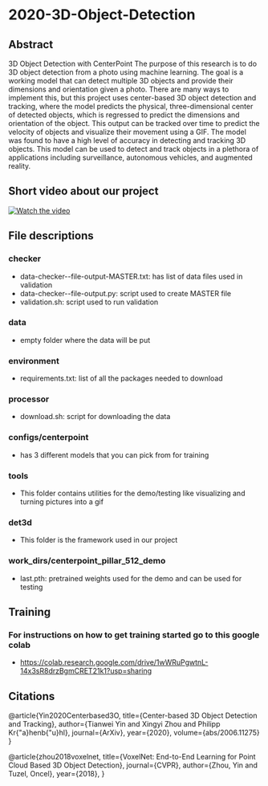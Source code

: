 # 2020-3D-Object-Detection

## Abstract

3D Object Detection with CenterPoint The purpose of this research is to do 3D object detection from a photo using machine learning. The goal is a working model that can detect multiple 3D objects and provide their dimensions and orientation given a photo. There are many ways to implement this, but this project uses center-based 3D object detection and tracking, where the model predicts the physical, three-dimensional center of detected objects, which is regressed to predict the dimensions and orientation of the object. This output can be tracked over time to predict the velocity of objects and visualize their movement using a GIF. The model was found to have a high level of accuracy in detecting and tracking 3D objects. This model can be used to detect and track objects in a plethora of applications including surveillance, autonomous vehicles, and augmented reality.

## Short video about our project

[![Watch the video](https://img.youtube.com/vi/9qhR76ZDG2c/0.jpg)](https://youtu.be/9qhR76ZDG2c)

## File descriptions

### checker

- data-checker--file-output-MASTER.txt: has list of data files used in validation
- data-checker--file-output.py: script used to create MASTER file
- validation.sh: script used to run validation

### data

- empty folder where the data will be put

### environment

- requirements.txt: list of all the packages needed to download

### processor

- download.sh: script for downloading the data

### configs/centerpoint

- has 3 different models that you can pick from for training

### tools

- This folder contains utilities for the demo/testing like visualizing and turning pictures into a gif

### det3d

- This folder is the framework used in our project

### work_dirs/centerpoint_pillar_512_demo

- last.pth: pretrained weights used for the demo and can be used for testing

## Training

### For instructions on how to get training started go to this google colab

- https://colab.research.google.com/drive/1wWRuPgwtnL-14x3sR8drzBgmCRET21k1?usp=sharing


## Citations

@article{Yin2020Centerbased3O,
  title={Center-based 3D Object Detection and Tracking},
  author={Tianwei Yin and Xingyi Zhou and Philipp Kr{\"a}henb{\"u}hl},
  journal={ArXiv},
  year={2020},
  volume={abs/2006.11275}
}

@article{zhou2018voxelnet,
   title={VoxelNet: End-to-End Learning for Point Cloud Based 3D Object Detection},
   journal={CVPR},
   author={Zhou, Yin and Tuzel, Oncel},
   year={2018},
}
